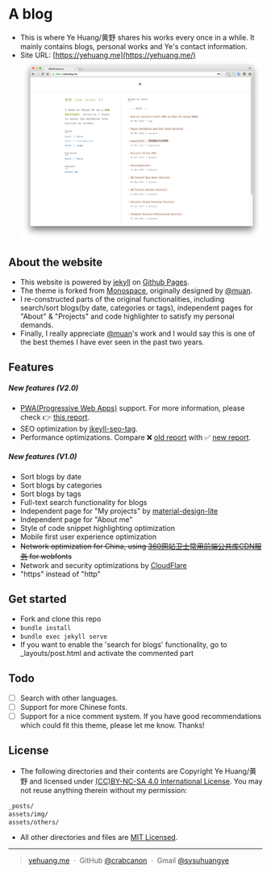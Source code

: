 # A blog

* This is where Ye Huang/黄野 shares his works every once in a while. It mainly contains blogs, personal works and Ye's contact information.
* Site URL: [https://yehuang.me](https://yehuang.me/)
![Ye Huang Home Page Screenshot One](/assets/img/homepage/home-screenshot-1.png)

## About the website

* This website is powered by [jekyll](https://jekyllrb.com/) on [Github Pages](https://pages.github.com/).
* The theme is forked from [Monospace](https://github.com/muan/muan.github.com/releases/tag/v5.0.1-monospace), originally designed by [@muan](https://github.com/muan).
* I re-constructed parts of the original functionalities, including search/sort blogs(by date, categories or tags), independent pages for "About" & "Projects" and code highlighter to satisfy my personal demands.
* Finally, I really appreciate [@muan](https://github.com/muan)'s work and I would say this is one of the best themes I have ever seen in the past two years.

## Features

##### New features (V2.0)

- [PWA(Progressive Web Apps)](https://developers.google.com/web/progressive-web-apps/checklist) support. For more information, please check :point_right: [this report](https://cdn.rawgit.com/crabcanon/crabcanon.github.com/fee8154b/assets/others/yehuang.me_2017-06-05_16-17-54.html).
- SEO optimization by [jkeyll-seo-tag](https://github.com/jekyll/jekyll-seo-tag).
- Performance optimizations. Compare :x: [old report](https://cdn.rawgit.com/crabcanon/crabcanon.github.com/fee8154b/assets/others/yehuang.me_2017-05-10_18-27-13.html) with :white_check_mark: [new report](https://cdn.rawgit.com/crabcanon/crabcanon.github.com/fee8154b/assets/others/yehuang.me_2017-06-05_16-17-54.html).

##### New features (V1.0)

- Sort blogs by date
- Sort blogs by categories
- Sort blogs by tags
- Full-text search functionality for blogs
- Independent page for "My projects" by [material-design-lite](https://github.com/google/material-design-lite)
- Independent page for "About me"
- Style of code snippet highlighting optimization
- Mobile first user experience optimization
- ~~Network optimization for China, using [360网站卫士常用前端公共库CDN服务](http://libs.useso.com/) for webfonts~~
- Network and security optimizations by [CloudFlare](https://www.cloudflare.com/)
- "https" instead of "http"

## Get started

* Fork and clone this repo
* `bundle install`
* `bundle exec jekyll serve`
* If you want to enable the 'search for blogs' functionality, go to _layouts/post.html and activate the commented part

## Todo

- [ ] Search with other languages.
- [ ] Support for more Chinese fonts.
- [ ] Support for a nice comment system. If you have good recommendations which could fit this theme, please let me know. Thanks!

## License

* The following directories and their contents are Copyright Ye Huang/黄野 and licensed under [(CC)BY-NC-SA 4.0 International License](https://creativecommons.org/licenses/by-nc-sa/4.0/). You may not reuse anything therein without my permission:

```
_posts/
assets/img/
assets/others/
```

* All other directories and files are [MIT Licensed](http://choosealicense.com/licenses/mit/).

---

> [yehuang.me](https://yehuang.me) &nbsp;&middot;&nbsp;
> GitHub [@crabcanon](https://github.com/crabcanon) &nbsp;&middot;&nbsp;
> Gmail [@sysuhuangye](<mailto:sysuhuangye@gmail.com>)
